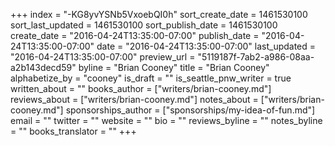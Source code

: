 +++
index = "-KG8yvYSNb5VxoebQI0h"
sort_create_date = 1461530100
sort_last_updated = 1461530100
sort_publish_date = 1461530100
create_date = "2016-04-24T13:35:00-07:00"
publish_date = "2016-04-24T13:35:00-07:00"
date = "2016-04-24T13:35:00-07:00"
last_updated = "2016-04-24T13:35:00-07:00"
preview_url = "5119187f-7ab2-a986-08aa-a2b143decd59"
byline = "Brian Cooney"
title = "Brian Cooney"
alphabetize_by = "cooney"
is_draft = ""
is_seattle_pnw_writer = true
written_about = ""
books_author = ["writers/brian-cooney.md"]
reviews_about = ["writers/brian-cooney.md"]
notes_about = ["writers/brian-cooney.md"]
sponsorships_author = ["sponsorships/my-idea-of-fun.md"]
email = ""
twitter = ""
website = ""
bio = ""
reviews_byline = ""
notes_byline = ""
books_translator = ""
+++
